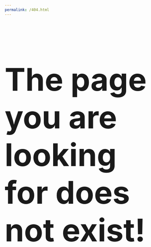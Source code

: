 ```yaml
---
permalink: /404.html
---
```


<head>
<style>
h1 {
  postion: absolute;
  font-size: 100px;
  top: 0px;
  left: 50%
}
</style>
</head>

<h1>The page you are looking for does not exist!</h1>
